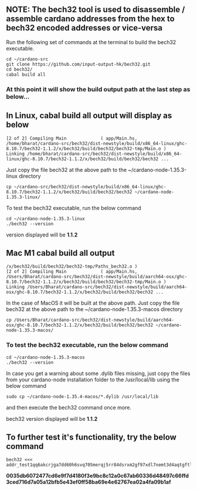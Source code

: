 ## NOTE: The bech32 tool is used to disassemble / assemble cardano addresses from the hex to bech32 encoded addresses or vice-versa

Run the following set of commands at the terminal to build the bech32 executable.

```
cd ~/cardano-src
git clone https://github.com/input-output-hk/bech32.git
cd bech32/
cabal build all
```
### At this point it will show the build output path at the last step as below...
## In Linux, cabal build all output will display as below

```
[2 of 2] Compiling Main             ( app/Main.hs, /home/bharat/cardano-src/bech32/dist-newstyle/build/x86_64-linux/ghc-8.10.7/bech32-1.1.2/x/bech32/build/bech32/bech32-tmp/Main.o )
Linking /home/bharat/cardano-src/bech32/dist-newstyle/build/x86_64-linux/ghc-8.10.7/bech32-1.1.2/x/bech32/build/bech32/bech32 ...

```

Just copy the file bech32 at the above path to the ~/cardano-node-1.35.3-linux directory 

```
cp ~/cardano-src/bech32/dist-newstyle/build/x86_64-linux/ghc-8.10.7/bech32-1.1.2/x/bech32/build/bech32/bech32 ~/cardano-node-1.35.3-linux/
```

To test the bech32 executable, run the below command
```
cd ~/cardano-node-1.35.3-linux 
./bech32 --version

```
version displayed will be **1.1.2**

## Mac M1 cabal build all output 
```
/x/bech32/build/bech32/bech32-tmp/Paths_bech32.o )
[2 of 2] Compiling Main             ( app/Main.hs, /Users/Bharat/cardano-src/bech32/dist-newstyle/build/aarch64-osx/ghc-8.10.7/bech32-1.1.2/x/bech32/build/bech32/bech32-tmp/Main.o )
Linking /Users/Bharat/cardano-src/bech32/dist-newstyle/build/aarch64-osx/ghc-8.10.7/bech32-1.1.2/x/bech32/build/bech32/bech32 ...

```

In the case of MacOS it will be built at the above path. 
Just copy the file bech32 at the above path to the ~/cardano-node-1.35.3-macos directory 

```
cp /Users/Bharat/cardano-src/bech32/dist-newstyle/build/aarch64-osx/ghc-8.10.7/bech32-1.1.2/x/bech32/build/bech32/bech32 ~/cardano-node-1.35.3-macos/
```
### To test the bech32 executable, run the below command
```
cd ~/cardano-node-1.35.3-macos 
./bech32 --version

```

In case you get a warning about some .dylib files missing, just copy the files from your cardano-node installation folder  to the /usr/local/lib using the below command

```
sudo cp ~/cardano-node-1.35.4-macos/*.dylib /usr/local/lib

```

and then execute the bech32 command once more.

bech32 version displayed will be **1.1.2**

## To further test it's functionality, try the below command

```
bech32 <<< addr_test1qq6akcrjga7dd60h6svq705merqj5rr84dsrxm2gf97xdl7nemt3d4aqtgftld0y8mc07k96d8jwvfm8agp2f7sfkxhs848jmd

```

**0035db6072477cd6e9f7d4180f3e9bc8c12a0c67ab60336d48497c66ffd3ced716d7a05a12bfb5e43ef0ff58ba69e4e62767ea02a4fa09b1af**
